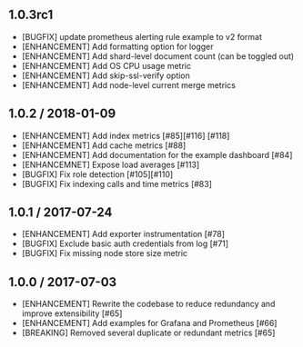## 1.0.3rc1

- [BUGFIX] update prometheus alerting rule example to v2 format
- [ENHANCEMENT] Add formatting option for logger
- [ENHANCEMENT] Add shard-level document count (can be toggled out)
- [ENHANCEMENT] Add OS CPU usage metric
- [ENHANCEMENT] Add skip-ssl-verify option
- [ENHANCEMENT] Add node-level current merge metrics

## 1.0.2 / 2018-01-09

- [ENHANCEMENT] Add index metrics [#85][#116] [#118]
- [ENHANCEMENT] Add cache metrics [#88]
- [ENHANCEMENT] Add documentation for the example dashboard [#84]
- [ENHANCEMNET] Expose load averages [#113]
- [BUGFIX] Fix role detection [#105][#110]
- [BUGFIX] Fix indexing calls and time metrics [#83]

## 1.0.1 / 2017-07-24

- [ENHANCEMENT] Add exporter instrumentation [#78]
- [BUGFIX] Exclude basic auth credentials from log [#71]
- [BUGFIX] Fix missing node store size metric

## 1.0.0 / 2017-07-03

- [ENHANCEMENT] Rewrite the codebase to reduce redundancy and improve
  extensibility [#65]
- [ENHANCEMENT] Add examples for Grafana and Prometheus [#66]
- [BREAKING] Removed several duplicate or redundant metrics [#65]

